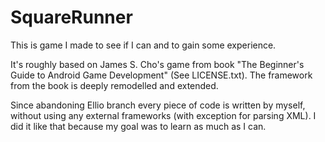 # SquareRunner
This is game I made to see if I can and to gain some experience.

It's roughly based on James S. Cho's game from book "The Beginner's Guide to Android Game Development" (See LICENSE.txt). The framework from the book is deeply remodelled and extended.

Since abandoning Ellio branch every piece of code is written by myself, without using any external frameworks (with exception for parsing XML). I did it like that because my goal was to learn as much as I can.
